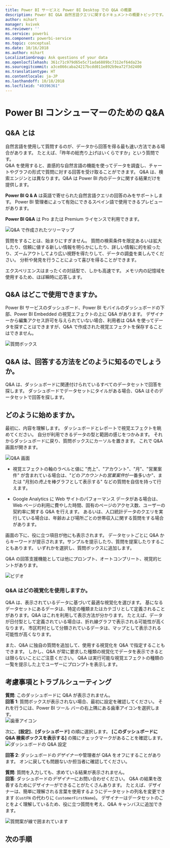 ```yaml
---
title: Power BI サービスと Power BI Desktop での Q&A の概要
description: Power BI Q&A 自然言語クエリに関するドキュメントの概要トピックです。
author: mihart
manager: kvivek
ms.reviewer: ''
ms.service: powerbi
ms.component: powerbi-service
ms.topic: conceptual
ms.date: 10/16/2018
ms.author: mihart
LocalizationGroup: Ask questions of your data
ms.openlocfilehash: 361c71c979d65e5c71ada6889bc7312ef64da23e
ms.sourcegitcommit: a3ce866caba24217bcdd011e892b9ea72f3d2400
ms.translationtype: HT
ms.contentlocale: ja-JP
ms.lasthandoff: 10/18/2018
ms.locfileid: "49396361"
---
```

# <a name="qa-for-power-bi-consumers"></a>Power BI **コンシューマー**のための Q&A
## <a name="what-is-qa"></a>Q&A とは
自然言語を使用して質問するのが、データから回答を得る最も速い方法である場合があります。 たとえば、「昨年の総売り上げはいくらですか」という質問です。  
Q&A を使用すると、直感的な自然言語の機能を使ってデータを調査し、チャートやグラフの形式で質問に対する回答を受け取ることができます。 Q&A は、検索エンジンとは異なります。Q&A は Power BI 内のデータに関する結果だけを提供します。

**Power BI Q & A** は英語で寄せられた自然言語クエリの回答のみをサポートします。 Power BI 管理者によって有効にできるスペイン語で使用できるプレビューがあります。

**Power BI Q&A** は Pro または Premium ライセンスで利用できます。 
>

![Q&A で作成されたツリーマップ](media/end-user-q-and-a/power-bi-qna.png)

質問をすることは、始まりにすぎません。  質問の検索条件を限定あるいは拡大したり、信頼に値する新しい情報を明らかにしたり、詳しい情報に的を絞ったり、ズームアウトしてより広い視野を得たりして、データの調査を楽しんでください。 分析や発見を行うことによって喜びを得ることができます。

エクスペリエンスはまったくの対話型で、しかも高速です。 メモリ内の記憶域を使用するため、ほぼ瞬時に応答します。

## <a name="where-can-i-use-qa"></a>Q&A はどこで使用できますか。
Power BI サービスのダッシュボード、Power BI モバイルのダッシュボードの下部、Power BI Embedded の視覚エフェクトの上に Q&A があります。 デザイナーから編集アクセス許可を与えられていない場合、利用者は Q&A を使ってデータを探すことはできますが、Q&A で作成された視覚エフェクトを保存することはできません。

![質問ボックス](media/end-user-q-and-a/powerbi-qna.png)

## <a name="how-does-qa-know-how-to-answer-questions"></a>Q&A は、回答する方法をどのように知るのでしょうか。
Q&A は、ダッシュボードに関連付けられているすべてのデータセットで回答を探します。 ダッシュボードでデータセットにタイルがある場合、Q&A はそのデータセットで回答を探します。 

## <a name="how-do-i-start"></a>どのように始めますか。
最初に、内容を理解します。 ダッシュボードとレポートで視覚エフェクトを眺めてください。 自分が利用できるデータの型と範囲の感じをつかみます。 それからダッシュボードに戻り、質問ボックスにカーソルを置きます。 これで Q&A 画面が開きます。

![Q&A 画面](media/end-user-q-and-a/power-bi-qna-screen.png) 

* 視覚エフェクトの軸のラベルと値に "売上"、"アカウント"、"月"、"営業案件" が含まれている場合は、"どの*アカウント*の*営業案件*が一番多いか"、または "月別の*売上*を棒グラフとして表示する" などの質問を自信を持って行えます。

* Google Analytics に Web サイトのパフォーマンス データがある場合は、Web ページの利用に費やした時間、固有のページのアクセス数、ユーザーの契約率に関する Q&A を行えます。 あるいは、人口統計データのクエリを実行している場合は、年齢および場所ごとの世帯収入に関する質問をする場合があります。

画面の下に、役に立つ項目が他にも表示されます。 データセットごとに Q&A からキーワードが提示されます。サンプルを提示したり、質問を提案したりすることもあります。 いずれかを選択し、質問ボックスに追加します。 

Q&A の回答支援機能としては他にプロンプト、オートコンプリート、視覚的ヒントがあります。 

![ビデオ](media/end-user-q-and-a/qa.gif) 


### <a name="which-visualization-does-qa-use"></a>Q&A はどの視覚化を使用しますか。
Q&A は、表示されているデータに基づいて最適な視覚化を選びます。 基になるデータセットにあるデータは、特定の種類またはカテゴリとして定義されることがあります。Q&A はこれを利用して表示方法が分かります。 たとえば、データが日付型として定義されている場合は、折れ線グラフで表示される可能性が高くなります。 市区町村として分類されているデータは、マップとして表示される可能性が高くなります。

また、Q&A に独自の質問を追加して、使用する視覚化を Q&A で指定することもできます。 しかし、Q&A が常に要求した種類の視覚化でデータを表示できるとは限らないことにご注意ください。 Q&A は実行可能な視覚エフェクトの種類の一覧を提示した上でユーザーにプロンプトを表示します。

## <a name="considerations-and-troubleshooting"></a>考慮事項とトラブルシューティング
**質問**: このダッシュボードに Q&A が表示されません。    
**回答 1**: 質問ボックスが表示されない場合、最初に設定を確認してください。 それを行うには、Power BI ツール バーの右上隅にある歯車アイコンを選択します。   
![歯車アイコン](media/end-user-q-and-a/power-bi-settings.png)

次に、**[設定]**、**[ダッシュボード]** の順に選択します。 **[このダッシュボードに Q&A 検索ボックスを表示する]** の隣にチェックマークがあることを確認します。
![ダッシュボードの Q&A 設定](media/end-user-q-and-a/power-bi-turn-on.png)  


**回答 2**: ダッシュボードの*デザイナー*や管理者が Q&A をオフにすることがあります。 オンに戻しても問題ないか担当者に確認してください。   

**質問**: 質問を入力しても、求めている結果が表示されません。    
**回答**: ダッシュボードの*デザイナー*にお問い合わせください。 Q&A の結果を改善するためにデザイナーができることがたくさんあります。 たとえば、デザイナーは、簡単に理解される言葉を使用するようにデータセットの列名を変更できます (`CustFN` の代わりに `CustomerFirstName`)。 デザイナーはデータセットのことをよく理解しているため、役に立つ質問を考え、Q&A キャンバスに追加できます。

![質問案が線で囲まれています](media/end-user-q-and-a/power-bi-featured-q.png)

## <a name="next-steps"></a>次の手順

